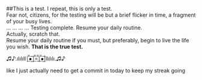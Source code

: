 ##This is a test. I repeat, this is only a test.  
Fear not, citizens, for the testing will be but a brief flicker in time, a fragment of your busy lives.  
...  ...
...  ...
Testing complete. Resume your daily routine.  
Actually, scratch that.  
Resume your daily routine if you must, but preferably, begin to live the life you wish. 
**That is the true test.**
  
    
      
♫♪.ılılıll|̲̅̅●̲̅̅|̲̅̅=̲̅̅|̲̅̅●̲̅̅|llılılı.♫♪

like I just actually need to get a commit in today to keep my streak going
